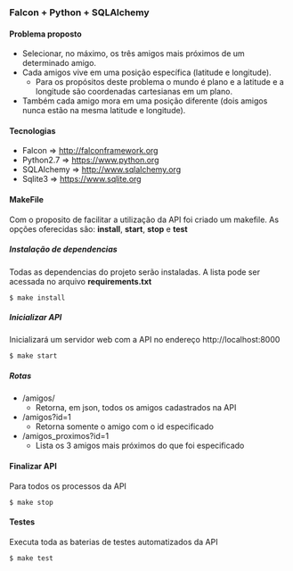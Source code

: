 ### Falcon + Python + SQLAlchemy

#### Problema proposto
* Selecionar, no máximo, os três amigos mais próximos de um determinado amigo.
* Cada amigos vive em uma posição específica (latitude e longitude).
	* Para os propósitos deste problema o mundo é plano e a latitude e a longitude são coordenadas cartesianas em um plano.
* Também cada amigo mora em uma posição diferente (dois amigos nunca estão na mesma latitude e longitude).

#### Tecnologias
* Falcon => http://falconframework.org
* Python2.7 => https://www.python.org
* SQLAlchemy => http://www.sqlalchemy.org
* Sqlite3 => https://www.sqlite.org

#### MakeFile
Com o proposito de facilitar a utilização da API foi criado um makefile. As opções oferecidas são: **install**, **start**, **stop** e **test**

##### Instalação de dependencias
Todas as dependencias do projeto serão instaladas. A lista pode ser acessada no arquivo **requirements.txt**
```
$ make install
```

##### Inicializar API
Inicializará um servidor web com a API no endereço http://localhost:8000
```
$ make start
```

##### Rotas
* /amigos/
	* Retorna, em json, todos os amigos cadastrados na API
* /amigos?id=1
	* Retorna somente o amigo com o id especificado
* /amigos_proximos?id=1
	* Lista os 3 amigos mais próximos do que foi especificado

#### Finalizar API
Para todos os processos da API
```
$ make stop
```

#### Testes
Executa toda as baterias de testes automatizados da API
```
$ make test
```